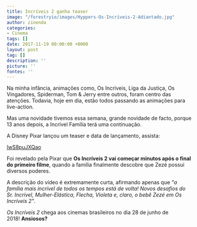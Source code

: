 ```yaml
---
title: Incríveis 2 ganha teaser
image: "/forestryio/images/Hyppers-Os-Incríveis-2-Adiantado.jpg"
author: zinenda
categories:
- Cinema
tags: []
date: 2017-11-19 00:00:00 +0000
layout: post
tag: []
description: ''
picture: ''
fontes: ''
---
```

Na minha infância, animações como, Os Incríveis, Liga da Justiça, Os Vingadores, Spiderman, Tom & Jerry entre outros, foram centro das atenções. Todavia, hoje em dia, estão todos passando as animações para live-action.

Mas uma novidade tivemos essa semana, grande novidade de facto, porque 13 anos depois, a Incrível Família terá uma continuação.

A Disney Pixar lançou um teaser e data de lançamento, assista:

[IwS8puJXQao](https://youtu.be/IwS8puJXQao "IwS8puJXQao")

Foi revelado pela Pixar que **Os Incríveis 2 vai começar minutos após o final do primeiro filme**, quando a família finalmente descobre que Zezé possui diversos poderes.

A descrição do vídeo é extremamente curta, afirmando apenas que _"a família mais incrível de todos os tempos está de volta! Novos desafios do Sr. Incrível, Mulher-Elástica, Flecha, Violeta e, claro, o bebê Zezé em Os Incríveis 2"_.

_Os Incríveis 2_ chega aos cinemas brasileiros no dia 28 de junho de 2018! **Ansiosos?**